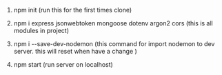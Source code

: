 1. npm init (run this for the first times clone)

2. npm i express jsonwebtoken mongoose dotenv argon2 cors (this is all modules in project)

3. npm i --save-dev-nodemon (this command for import nodemon to dev server. this will reset when have a change )

4. npm start (run server on localhost)
